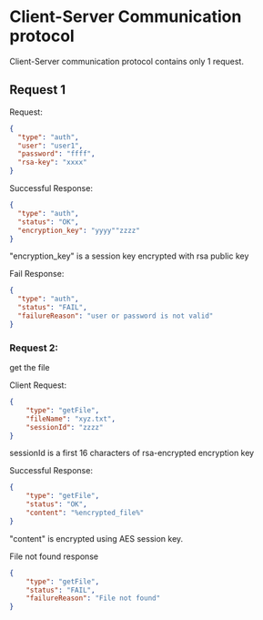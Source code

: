 # Client-Server Communication protocol

Client-Server communication protocol contains only 1 request.


## Request 1

Request:
```json
{
  "type": "auth",
  "user": "user1",
  "password": "ffff",
  "rsa-key": "xxxx"
}
```

Successful Response:
```json
{
  "type": "auth",
  "status": "OK",
  "encryption_key": "yyyy""zzzz"
}
```
"encryption_key" is a session key encrypted with rsa public key
 
Fail Response:
```json
{
  "type": "auth",
  "status": "FAIL",
  "failureReason": "user or password is not valid"
}
```
### Request 2:

get the file

Client Request:
```json
{
    "type": "getFile",
    "fileName": "xyz.txt",
    "sessionId": "zzzz"
}
```
sessionId is a first 16 characters of rsa-encrypted encryption key

Successful Response:
```json
{
    "type": "getFile",
    "status": "OK",
    "content": "%encrypted_file%"
}
```
"content" is encrypted using AES session key.

File not found response
```json
{
    "type": "getFile",
    "status": "FAIL",
    "failureReason": "File not found"
}
```
